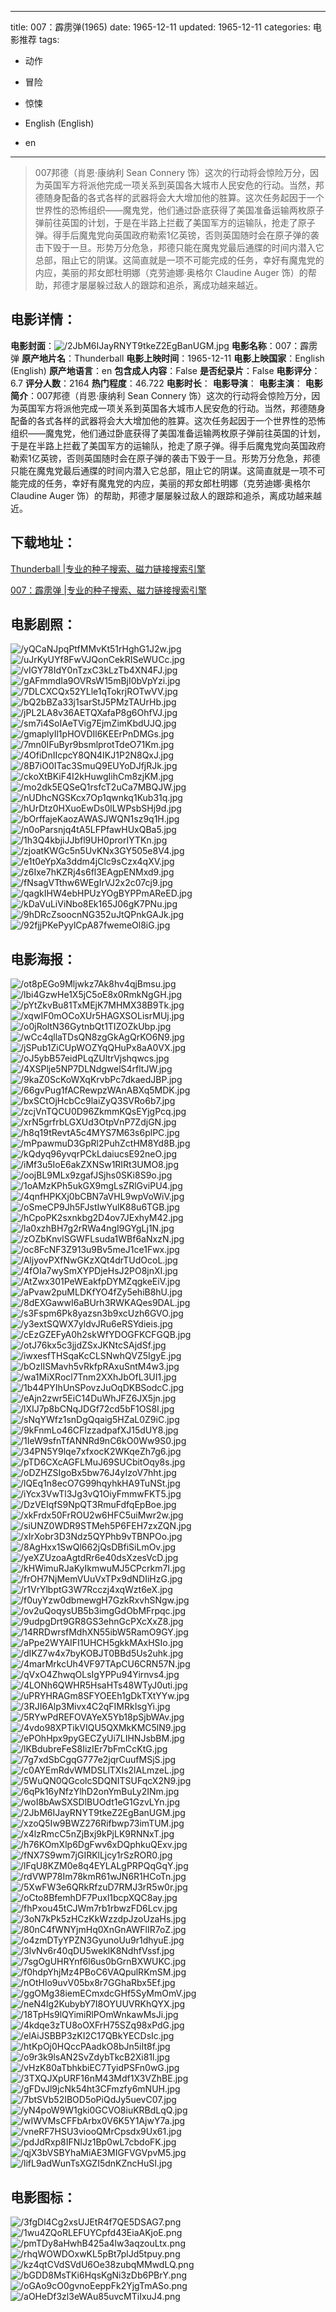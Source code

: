 
---
title: 007：霹雳弹(1965)
date: 1965-12-11
updated: 1965-12-11
categories: 电影推荐
tags:
- 动作
- 冒险
- 惊悚

- English (English)
- en
---


> 007邦德（肖恩·康纳利 Sean Connery 饰）这次的行动将会惊险万分，因为英国军方将派他完成一项关系到英国各大城市人民安危的行动。当然，邦德随身配备的各式各样的武器将会大大增加他的胜算。这次任务起因于一个世界性的恐怖组织——魔鬼党，他们通过卧底获得了美国准备运输两枚原子弹前往英国的计划，于是在半路上拦截了美国军方的运输队，抢走了原子弹。得手后魔鬼党向英国政府勒索1亿英镑，否则英国随时会在原子弹的袭击下毁于一旦。形势万分危急，邦德只能在魔鬼党最后通牒的时间内潜入它总部，阻止它的阴谋。这简直就是一项不可能完成的任务，幸好有魔鬼党的内应，美丽的邦女郎杜明娜（克劳迪娜·奥格尔 Claudine Auger 饰）的帮助，邦德才屡屡躲过敌人的跟踪和追杀，离成功越来越近。

## **电影详情**：

**电影封面**：<img src="https://image.tmdb.org/t/p/w200/2JbM6IJayRNYT9tkeZ2EgBanUGM.jpg" alt="/2JbM6IJayRNYT9tkeZ2EgBanUGM.jpg" title="/2JbM6IJayRNYT9tkeZ2EgBanUGM.jpg">
**电影名称**：007：霹雳弹
**原产地片名**：Thunderball
**电影上映时间**：1965-12-11
**电影上映国家**：English (English)
**原产地语言**：en
**包含成人内容**：False
**是否纪录片**：False
**电影评分**：6.7
**评分人数**：2164
**热门程度**：46.722
**电影时长**：
**电影导演**：
**电影主演**：
**电影简介**：007邦德（肖恩·康纳利 Sean Connery 饰）这次的行动将会惊险万分，因为英国军方将派他完成一项关系到英国各大城市人民安危的行动。当然，邦德随身配备的各式各样的武器将会大大增加他的胜算。这次任务起因于一个世界性的恐怖组织——魔鬼党，他们通过卧底获得了美国准备运输两枚原子弹前往英国的计划，于是在半路上拦截了美国军方的运输队，抢走了原子弹。得手后魔鬼党向英国政府勒索1亿英镑，否则英国随时会在原子弹的袭击下毁于一旦。形势万分危急，邦德只能在魔鬼党最后通牒的时间内潜入它总部，阻止它的阴谋。这简直就是一项不可能完成的任务，幸好有魔鬼党的内应，美丽的邦女郎杜明娜（克劳迪娜·奥格尔 Claudine Auger 饰）的帮助，邦德才屡屡躲过敌人的跟踪和追杀，离成功越来越近。

## **下载地址**：
[Thunderball |专业的种子搜索、磁力链接搜索引擎](https://movie.amd794.com:2083/?search=Thunderball&ordering=&mode=match_phrase&page_size=10&page=1)

[007：霹雳弹 |专业的种子搜索、磁力链接搜索引擎](https://movie.amd794.com:2083/?search=007%EF%BC%9A%E9%9C%B9%E9%9B%B3%E5%BC%B9&ordering=&mode=match_phrase&page_size=10&page=1)
 

## **电影剧照**：
<img src="https://image.tmdb.org/t/p/original/yQCaNJpqPtfMMvKt51rHghG1J2w.jpg" alt="/yQCaNJpqPtfMMvKt51rHghG1J2w.jpg" title="/yQCaNJpqPtfMMvKt51rHghG1J2w.jpg"><img src="https://image.tmdb.org/t/p/original/uJrKyUYf8FwVJQonCekRISeWUCc.jpg" alt="/uJrKyUYf8FwVJQonCekRISeWUCc.jpg" title="/uJrKyUYf8FwVJQonCekRISeWUCc.jpg"><img src="https://image.tmdb.org/t/p/original/vIGY78IdY0nTzxC3kLzTb4XN4FJ.jpg" alt="/vIGY78IdY0nTzxC3kLzTb4XN4FJ.jpg" title="/vIGY78IdY0nTzxC3kLzTb4XN4FJ.jpg"><img src="https://image.tmdb.org/t/p/original/gAFmmdIa9OVRsW15mBjI0bVpYzi.jpg" alt="/gAFmmdIa9OVRsW15mBjI0bVpYzi.jpg" title="/gAFmmdIa9OVRsW15mBjI0bVpYzi.jpg"><img src="https://image.tmdb.org/t/p/original/7DLCXCQx52YLle1qTokrjROTwVV.jpg" alt="/7DLCXCQx52YLle1qTokrjROTwVV.jpg" title="/7DLCXCQx52YLle1qTokrjROTwVV.jpg"><img src="https://image.tmdb.org/t/p/original/bQ2bBZa33j1sarStJ5PMzTAUrHb.jpg" alt="/bQ2bBZa33j1sarStJ5PMzTAUrHb.jpg" title="/bQ2bBZa33j1sarStJ5PMzTAUrHb.jpg"><img src="https://image.tmdb.org/t/p/original/jPL2LA8v36AETQXafaP8g6OhfVJ.jpg" alt="/jPL2LA8v36AETQXafaP8g6OhfVJ.jpg" title="/jPL2LA8v36AETQXafaP8g6OhfVJ.jpg"><img src="https://image.tmdb.org/t/p/original/sm7i4SoIAeTVig7EjmZimKbdUJQ.jpg" alt="/sm7i4SoIAeTVig7EjmZimKbdUJQ.jpg" title="/sm7i4SoIAeTVig7EjmZimKbdUJQ.jpg"><img src="https://image.tmdb.org/t/p/original/gmaplyIl1pHOVDIl6KEErPnDMGs.jpg" alt="/gmaplyIl1pHOVDIl6KEErPnDMGs.jpg" title="/gmaplyIl1pHOVDIl6KEErPnDMGs.jpg"><img src="https://image.tmdb.org/t/p/original/7mn0IFuByr9bsmlprotTdeO71Km.jpg" alt="/7mn0IFuByr9bsmlprotTdeO71Km.jpg" title="/7mn0IFuByr9bsmlprotTdeO71Km.jpg"><img src="https://image.tmdb.org/t/p/original/4OfiDnIIcpcY8QN4IKJ1P2N8QxJ.jpg" alt="/4OfiDnIIcpcY8QN4IKJ1P2N8QxJ.jpg" title="/4OfiDnIIcpcY8QN4IKJ1P2N8QxJ.jpg"><img src="https://image.tmdb.org/t/p/original/8B7iO0ITac3SmuQ9EUYoDJfjRJk.jpg" alt="/8B7iO0ITac3SmuQ9EUYoDJfjRJk.jpg" title="/8B7iO0ITac3SmuQ9EUYoDJfjRJk.jpg"><img src="https://image.tmdb.org/t/p/original/ckoXtBKiF4I2kHuwgIihCm8zjKM.jpg" alt="/ckoXtBKiF4I2kHuwgIihCm8zjKM.jpg" title="/ckoXtBKiF4I2kHuwgIihCm8zjKM.jpg"><img src="https://image.tmdb.org/t/p/original/mo2dk5EQSeQ1rsfcT2uCa7MBQJW.jpg" alt="/mo2dk5EQSeQ1rsfcT2uCa7MBQJW.jpg" title="/mo2dk5EQSeQ1rsfcT2uCa7MBQJW.jpg"><img src="https://image.tmdb.org/t/p/original/nUDhcNGSKcx7Op1qwnkq1Kub31q.jpg" alt="/nUDhcNGSKcx7Op1qwnkq1Kub31q.jpg" title="/nUDhcNGSKcx7Op1qwnkq1Kub31q.jpg"><img src="https://image.tmdb.org/t/p/original/hUrDtz0HXuoEwDs0lLWPsbSHj9d.jpg" alt="/hUrDtz0HXuoEwDs0lLWPsbSHj9d.jpg" title="/hUrDtz0HXuoEwDs0lLWPsbSHj9d.jpg"><img src="https://image.tmdb.org/t/p/original/bOrffajeKaozAWASJWQN1sz9q1H.jpg" alt="/bOrffajeKaozAWASJWQN1sz9q1H.jpg" title="/bOrffajeKaozAWASJWQN1sz9q1H.jpg"><img src="https://image.tmdb.org/t/p/original/n0oParsnjq4tA5LFPfawHUxQBa5.jpg" alt="/n0oParsnjq4tA5LFPfawHUxQBa5.jpg" title="/n0oParsnjq4tA5LFPfawHUxQBa5.jpg"><img src="https://image.tmdb.org/t/p/original/1h3Q4kbjiJJbfl9UH0prorIYTKn.jpg" alt="/1h3Q4kbjiJJbfl9UH0prorIYTKn.jpg" title="/1h3Q4kbjiJJbfl9UH0prorIYTKn.jpg"><img src="https://image.tmdb.org/t/p/original/zjoatKWGc5n5UvKNx3GY505e8V4.jpg" alt="/zjoatKWGc5n5UvKNx3GY505e8V4.jpg" title="/zjoatKWGc5n5UvKNx3GY505e8V4.jpg"><img src="https://image.tmdb.org/t/p/original/e1t0eYpXa3ddm4jClc9sCzx4qXV.jpg" alt="/e1t0eYpXa3ddm4jClc9sCzx4qXV.jpg" title="/e1t0eYpXa3ddm4jClc9sCzx4qXV.jpg"><img src="https://image.tmdb.org/t/p/original/z6Ixe7hKZRj4s6fl3EAgpENMxd9.jpg" alt="/z6Ixe7hKZRj4s6fl3EAgpENMxd9.jpg" title="/z6Ixe7hKZRj4s6fl3EAgpENMxd9.jpg"><img src="https://image.tmdb.org/t/p/original/fNsagVTthw6WEgIrVJ2x2c07cj9.jpg" alt="/fNsagVTthw6WEgIrVJ2x2c07cj9.jpg" title="/fNsagVTthw6WEgIrVJ2x2c07cj9.jpg"><img src="https://image.tmdb.org/t/p/original/qagkIHW4ebHPUzYOgBYPPmAReED.jpg" alt="/qagkIHW4ebHPUzYOgBYPPmAReED.jpg" title="/qagkIHW4ebHPUzYOgBYPPmAReED.jpg"><img src="https://image.tmdb.org/t/p/original/kDaVuLiViNbo8Ek165J06gK7PNu.jpg" alt="/kDaVuLiViNbo8Ek165J06gK7PNu.jpg" title="/kDaVuLiViNbo8Ek165J06gK7PNu.jpg"><img src="https://image.tmdb.org/t/p/original/9hDRcZsoocnNG352uJtQPnkGAJk.jpg" alt="/9hDRcZsoocnNG352uJtQPnkGAJk.jpg" title="/9hDRcZsoocnNG352uJtQPnkGAJk.jpg"><img src="https://image.tmdb.org/t/p/original/92fjjPKePyylCpA87fwemeOl8iG.jpg" alt="/92fjjPKePyylCpA87fwemeOl8iG.jpg" title="/92fjjPKePyylCpA87fwemeOl8iG.jpg">

## **电影海报**：
<img src="https://image.tmdb.org/t/p/original/ot8pEGo9Mljwkz7Ak8hv4qjBmsu.jpg" alt="/ot8pEGo9Mljwkz7Ak8hv4qjBmsu.jpg" title="/ot8pEGo9Mljwkz7Ak8hv4qjBmsu.jpg"><img src="https://image.tmdb.org/t/p/original/lbi4GzwHe1X5jC5oE8x0RmkNgGH.jpg" alt="/lbi4GzwHe1X5jC5oE8x0RmkNgGH.jpg" title="/lbi4GzwHe1X5jC5oE8x0RmkNgGH.jpg"><img src="https://image.tmdb.org/t/p/original/pYtZkvBu81TxMEjK7MHMX38B9Tk.jpg" alt="/pYtZkvBu81TxMEjK7MHMX38B9Tk.jpg" title="/pYtZkvBu81TxMEjK7MHMX38B9Tk.jpg"><img src="https://image.tmdb.org/t/p/original/xqwIF0mOCoXUr5HAGXSOLisrMUj.jpg" alt="/xqwIF0mOCoXUr5HAGXSOLisrMUj.jpg" title="/xqwIF0mOCoXUr5HAGXSOLisrMUj.jpg"><img src="https://image.tmdb.org/t/p/original/o0jRoltN36GytnbQt1TIZOZkUbp.jpg" alt="/o0jRoltN36GytnbQt1TIZOZkUbp.jpg" title="/o0jRoltN36GytnbQt1TIZOZkUbp.jpg"><img src="https://image.tmdb.org/t/p/original/wCc4qllaTDsQN8zgGkAgQrKO6N9.jpg" alt="/wCc4qllaTDsQN8zgGkAgQrKO6N9.jpg" title="/wCc4qllaTDsQN8zgGkAgQrKO6N9.jpg"><img src="https://image.tmdb.org/t/p/original/jSPub1ZiCUpWOZYqQHuPx8aA0VX.jpg" alt="/jSPub1ZiCUpWOZYqQHuPx8aA0VX.jpg" title="/jSPub1ZiCUpWOZYqQHuPx8aA0VX.jpg"><img src="https://image.tmdb.org/t/p/original/oJ5ybB57eidPLqZUltrVjshqwcs.jpg" alt="/oJ5ybB57eidPLqZUltrVjshqwcs.jpg" title="/oJ5ybB57eidPLqZUltrVjshqwcs.jpg"><img src="https://image.tmdb.org/t/p/original/4XSPlje5NP7DLNdgwelS4rfltJW.jpg" alt="/4XSPlje5NP7DLNdgwelS4rfltJW.jpg" title="/4XSPlje5NP7DLNdgwelS4rfltJW.jpg"><img src="https://image.tmdb.org/t/p/original/9kaZ0ScKoWXqKrvbPc7dkaedJBP.jpg" alt="/9kaZ0ScKoWXqKrvbPc7dkaedJBP.jpg" title="/9kaZ0ScKoWXqKrvbPc7dkaedJBP.jpg"><img src="https://image.tmdb.org/t/p/original/66gvPug1fACRewpzWAnABXq5MDK.jpg" alt="/66gvPug1fACRewpzWAnABXq5MDK.jpg" title="/66gvPug1fACRewpzWAnABXq5MDK.jpg"><img src="https://image.tmdb.org/t/p/original/bxSCtOjHcbCc9laiZyQ3SVRo6b7.jpg" alt="/bxSCtOjHcbCc9laiZyQ3SVRo6b7.jpg" title="/bxSCtOjHcbCc9laiZyQ3SVRo6b7.jpg"><img src="https://image.tmdb.org/t/p/original/zcjVnTQCU0D96ZkmmKQsEYjgPcq.jpg" alt="/zcjVnTQCU0D96ZkmmKQsEYjgPcq.jpg" title="/zcjVnTQCU0D96ZkmmKQsEYjgPcq.jpg"><img src="https://image.tmdb.org/t/p/original/xrN5grfrbLGXUd3OtpVnP7ZdjGN.jpg" alt="/xrN5grfrbLGXUd3OtpVnP7ZdjGN.jpg" title="/xrN5grfrbLGXUd3OtpVnP7ZdjGN.jpg"><img src="https://image.tmdb.org/t/p/original/h8q19tRevtA5c4MYS7M63s6plPC.jpg" alt="/h8q19tRevtA5c4MYS7M63s6plPC.jpg" title="/h8q19tRevtA5c4MYS7M63s6plPC.jpg"><img src="https://image.tmdb.org/t/p/original/mPpawmuD3GpRl2PuhZctHM8Yd8B.jpg" alt="/mPpawmuD3GpRl2PuhZctHM8Yd8B.jpg" title="/mPpawmuD3GpRl2PuhZctHM8Yd8B.jpg"><img src="https://image.tmdb.org/t/p/original/kQdyq96yvqrPCkLdaiucsE92neO.jpg" alt="/kQdyq96yvqrPCkLdaiucsE92neO.jpg" title="/kQdyq96yvqrPCkLdaiucsE92neO.jpg"><img src="https://image.tmdb.org/t/p/original/iMf3u5IoE6akZXNSw1RIRt3UMO8.jpg" alt="/iMf3u5IoE6akZXNSw1RIRt3UMO8.jpg" title="/iMf3u5IoE6akZXNSw1RIRt3UMO8.jpg"><img src="https://image.tmdb.org/t/p/original/oojBL9MLx9zgafJSjhs0SKi8S9o.jpg" alt="/oojBL9MLx9zgafJSjhs0SKi8S9o.jpg" title="/oojBL9MLx9zgafJSjhs0SKi8S9o.jpg"><img src="https://image.tmdb.org/t/p/original/1oAMzKPh5ukGX9mgLsZRlGviPU4.jpg" alt="/1oAMzKPh5ukGX9mgLsZRlGviPU4.jpg" title="/1oAMzKPh5ukGX9mgLsZRlGviPU4.jpg"><img src="https://image.tmdb.org/t/p/original/4qnfHPKXj0bCBN7aVHL9wpVoWiV.jpg" alt="/4qnfHPKXj0bCBN7aVHL9wpVoWiV.jpg" title="/4qnfHPKXj0bCBN7aVHL9wpVoWiV.jpg"><img src="https://image.tmdb.org/t/p/original/oSmeCP9Jh5FJstIwYulK88u6TGB.jpg" alt="/oSmeCP9Jh5FJstIwYulK88u6TGB.jpg" title="/oSmeCP9Jh5FJstIwYulK88u6TGB.jpg"><img src="https://image.tmdb.org/t/p/original/hCpoPK2sxnkbg2D4ov7JExhyM42.jpg" alt="/hCpoPK2sxnkbg2D4ov7JExhyM42.jpg" title="/hCpoPK2sxnkbg2D4ov7JExhyM42.jpg"><img src="https://image.tmdb.org/t/p/original/la0xzhBH7g2rRWa4ngI9GYgLj1N.jpg" alt="/la0xzhBH7g2rRWa4ngI9GYgLj1N.jpg" title="/la0xzhBH7g2rRWa4ngI9GYgLj1N.jpg"><img src="https://image.tmdb.org/t/p/original/zOZbKnvlSGWFLsuda1WBf6aNxzN.jpg" alt="/zOZbKnvlSGWFLsuda1WBf6aNxzN.jpg" title="/zOZbKnvlSGWFLsuda1WBf6aNxzN.jpg"><img src="https://image.tmdb.org/t/p/original/oc8FcNF3Z913u9Bv5meJ1ce1Fwx.jpg" alt="/oc8FcNF3Z913u9Bv5meJ1ce1Fwx.jpg" title="/oc8FcNF3Z913u9Bv5meJ1ce1Fwx.jpg"><img src="https://image.tmdb.org/t/p/original/AljyovPXfNwGKzXQt4drTUdOcoL.jpg" alt="/AljyovPXfNwGKzXQt4drTUdOcoL.jpg" title="/AljyovPXfNwGKzXQt4drTUdOcoL.jpg"><img src="https://image.tmdb.org/t/p/original/4fOIa7wySmXYPDjeHsJ2PO8jnXI.jpg" alt="/4fOIa7wySmXYPDjeHsJ2PO8jnXI.jpg" title="/4fOIa7wySmXYPDjeHsJ2PO8jnXI.jpg"><img src="https://image.tmdb.org/t/p/original/AtZwx301PeWEakfpDYMZqgkeEiV.jpg" alt="/AtZwx301PeWEakfpDYMZqgkeEiV.jpg" title="/AtZwx301PeWEakfpDYMZqgkeEiV.jpg"><img src="https://image.tmdb.org/t/p/original/aPvaw2puMLDKfYO4fZy5ehiB8hU.jpg" alt="/aPvaw2puMLDKfYO4fZy5ehiB8hU.jpg" title="/aPvaw2puMLDKfYO4fZy5ehiB8hU.jpg"><img src="https://image.tmdb.org/t/p/original/8dEXGawwI6aBUrh3RWKAQes9DAL.jpg" alt="/8dEXGawwI6aBUrh3RWKAQes9DAL.jpg" title="/8dEXGawwI6aBUrh3RWKAQes9DAL.jpg"><img src="https://image.tmdb.org/t/p/original/s3Fspm6Pk8yazsn3b9xcUzh6GVO.jpg" alt="/s3Fspm6Pk8yazsn3b9xcUzh6GVO.jpg" title="/s3Fspm6Pk8yazsn3b9xcUzh6GVO.jpg"><img src="https://image.tmdb.org/t/p/original/y3extSQWX7yldvJRu6eRSYdieis.jpg" alt="/y3extSQWX7yldvJRu6eRSYdieis.jpg" title="/y3extSQWX7yldvJRu6eRSYdieis.jpg"><img src="https://image.tmdb.org/t/p/original/cEzGZEFyA0h2skWfYDOGFKCFGQB.jpg" alt="/cEzGZEFyA0h2skWfYDOGFKCFGQB.jpg" title="/cEzGZEFyA0h2skWfYDOGFKCFGQB.jpg"><img src="https://image.tmdb.org/t/p/original/otJ76kx5c3jjdZSxJKNtcSAjdSf.jpg" alt="/otJ76kx5c3jjdZSxJKNtcSAjdSf.jpg" title="/otJ76kx5c3jjdZSxJKNtcSAjdSf.jpg"><img src="https://image.tmdb.org/t/p/original/iwxesfTHSqaKcCLSNwhQVZ5IgyE.jpg" alt="/iwxesfTHSqaKcCLSNwhQVZ5IgyE.jpg" title="/iwxesfTHSqaKcCLSNwhQVZ5IgyE.jpg"><img src="https://image.tmdb.org/t/p/original/bOzlISMavh5vRkfpRAxuSntM4w3.jpg" alt="/bOzlISMavh5vRkfpRAxuSntM4w3.jpg" title="/bOzlISMavh5vRkfpRAxuSntM4w3.jpg"><img src="https://image.tmdb.org/t/p/original/wa1MiXRocl7Tnm2XXhJbOfL3UI1.jpg" alt="/wa1MiXRocl7Tnm2XXhJbOfL3UI1.jpg" title="/wa1MiXRocl7Tnm2XXhJbOfL3UI1.jpg"><img src="https://image.tmdb.org/t/p/original/1b44PYIhUnSPovzJuOqDKBSodcC.jpg" alt="/1b44PYIhUnSPovzJuOqDKBSodcC.jpg" title="/1b44PYIhUnSPovzJuOqDKBSodcC.jpg"><img src="https://image.tmdb.org/t/p/original/eAjn2zwr5EiC14DuWhJFZ6JX5jn.jpg" alt="/eAjn2zwr5EiC14DuWhJFZ6JX5jn.jpg" title="/eAjn2zwr5EiC14DuWhJFZ6JX5jn.jpg"><img src="https://image.tmdb.org/t/p/original/lXIJ7p8bCNqJDGf72cd5bF1OS8I.jpg" alt="/lXIJ7p8bCNqJDGf72cd5bF1OS8I.jpg" title="/lXIJ7p8bCNqJDGf72cd5bF1OS8I.jpg"><img src="https://image.tmdb.org/t/p/original/sNqYWfz1snDgQqaig5HZaL0Z9iC.jpg" alt="/sNqYWfz1snDgQqaig5HZaL0Z9iC.jpg" title="/sNqYWfz1snDgQqaig5HZaL0Z9iC.jpg"><img src="https://image.tmdb.org/t/p/original/9kFnmLo46CFIzzadpafXJ15dUY8.jpg" alt="/9kFnmLo46CFIzzadpafXJ15dUY8.jpg" title="/9kFnmLo46CFIzzadpafXJ15dUY8.jpg"><img src="https://image.tmdb.org/t/p/original/1IeW9sfnTfANNRd9nC6kO0Ww9S0.jpg" alt="/1IeW9sfnTfANNRd9nC6kO0Ww9S0.jpg" title="/1IeW9sfnTfANNRd9nC6kO0Ww9S0.jpg"><img src="https://image.tmdb.org/t/p/original/34PN5Y9lqe7xfxocK2WKqeZh7g6.jpg" alt="/34PN5Y9lqe7xfxocK2WKqeZh7g6.jpg" title="/34PN5Y9lqe7xfxocK2WKqeZh7g6.jpg"><img src="https://image.tmdb.org/t/p/original/pTD6CXcAGFLMuJ69SUCbitOqy8s.jpg" alt="/pTD6CXcAGFLMuJ69SUCbitOqy8s.jpg" title="/pTD6CXcAGFLMuJ69SUCbitOqy8s.jpg"><img src="https://image.tmdb.org/t/p/original/oDZHZSIgoBx5bw76J4yIzoV7hht.jpg" alt="/oDZHZSIgoBx5bw76J4yIzoV7hht.jpg" title="/oDZHZSIgoBx5bw76J4yIzoV7hht.jpg"><img src="https://image.tmdb.org/t/p/original/lQEq1n8ecO7G99hqyhkHA9TuNSt.jpg" alt="/lQEq1n8ecO7G99hqyhkHA9TuNSt.jpg" title="/lQEq1n8ecO7G99hqyhkHA9TuNSt.jpg"><img src="https://image.tmdb.org/t/p/original/iYcx3VwTl3Jg3vQ1OiyFmmwFKT5.jpg" alt="/iYcx3VwTl3Jg3vQ1OiyFmmwFKT5.jpg" title="/iYcx3VwTl3Jg3vQ1OiyFmmwFKT5.jpg"><img src="https://image.tmdb.org/t/p/original/DzVEIqfS9NpQT3RmuFdfqEpBoe.jpg" alt="/DzVEIqfS9NpQT3RmuFdfqEpBoe.jpg" title="/DzVEIqfS9NpQT3RmuFdfqEpBoe.jpg"><img src="https://image.tmdb.org/t/p/original/xkFrdx50FrROU2w6HFC5uiMwr2w.jpg" alt="/xkFrdx50FrROU2w6HFC5uiMwr2w.jpg" title="/xkFrdx50FrROU2w6HFC5uiMwr2w.jpg"><img src="https://image.tmdb.org/t/p/original/siUNZ0WDR9STMeh5P6FEH7zxZQN.jpg" alt="/siUNZ0WDR9STMeh5P6FEH7zxZQN.jpg" title="/siUNZ0WDR9STMeh5P6FEH7zxZQN.jpg"><img src="https://image.tmdb.org/t/p/original/xIrXobr3D3Ndz5QYPhb9vTBNPOo.jpg" alt="/xIrXobr3D3Ndz5QYPhb9vTBNPOo.jpg" title="/xIrXobr3D3Ndz5QYPhb9vTBNPOo.jpg"><img src="https://image.tmdb.org/t/p/original/8AgHxx1SwQl662jQsDBfiSiLmOv.jpg" alt="/8AgHxx1SwQl662jQsDBfiSiLmOv.jpg" title="/8AgHxx1SwQl662jQsDBfiSiLmOv.jpg"><img src="https://image.tmdb.org/t/p/original/yeXZUzoaAgtdRr6e40dsXzesVcD.jpg" alt="/yeXZUzoaAgtdRr6e40dsXzesVcD.jpg" title="/yeXZUzoaAgtdRr6e40dsXzesVcD.jpg"><img src="https://image.tmdb.org/t/p/original/kHWimuRJaKyIkmwuMJ5CPcrkm7I.jpg" alt="/kHWimuRJaKyIkmwuMJ5CPcrkm7I.jpg" title="/kHWimuRJaKyIkmwuMJ5CPcrkm7I.jpg"><img src="https://image.tmdb.org/t/p/original/frOH7NjMemVUuVxTPx9dNDIiHzG.jpg" alt="/frOH7NjMemVUuVxTPx9dNDIiHzG.jpg" title="/frOH7NjMemVUuVxTPx9dNDIiHzG.jpg"><img src="https://image.tmdb.org/t/p/original/r1VrYlbptG3W7Rcczj4xqWzt6eX.jpg" alt="/r1VrYlbptG3W7Rcczj4xqWzt6eX.jpg" title="/r1VrYlbptG3W7Rcczj4xqWzt6eX.jpg"><img src="https://image.tmdb.org/t/p/original/f0uyYzw0dbmewgH7GzkRxvhSNgw.jpg" alt="/f0uyYzw0dbmewgH7GzkRxvhSNgw.jpg" title="/f0uyYzw0dbmewgH7GzkRxvhSNgw.jpg"><img src="https://image.tmdb.org/t/p/original/ov2uQoqysUB5b3imgGdObMFrpqc.jpg" alt="/ov2uQoqysUB5b3imgGdObMFrpqc.jpg" title="/ov2uQoqysUB5b3imgGdObMFrpqc.jpg"><img src="https://image.tmdb.org/t/p/original/9udpgDrt9GR8GS3ehnGcPXcXxZ8.jpg" alt="/9udpgDrt9GR8GS3ehnGcPXcXxZ8.jpg" title="/9udpgDrt9GR8GS3ehnGcPXcXxZ8.jpg"><img src="https://image.tmdb.org/t/p/original/14RRDwrsfMdhXN55ibW5RamO9GY.jpg" alt="/14RRDwrsfMdhXN55ibW5RamO9GY.jpg" title="/14RRDwrsfMdhXN55ibW5RamO9GY.jpg"><img src="https://image.tmdb.org/t/p/original/aPpe2WYAIFI1UHCH5gkkMAxHSIo.jpg" alt="/aPpe2WYAIFI1UHCH5gkkMAxHSIo.jpg" title="/aPpe2WYAIFI1UHCH5gkkMAxHSIo.jpg"><img src="https://image.tmdb.org/t/p/original/dIKZ7w4x7byKOBJT0BBd5Us2uhk.jpg" alt="/dIKZ7w4x7byKOBJT0BBd5Us2uhk.jpg" title="/dIKZ7w4x7byKOBJT0BBd5Us2uhk.jpg"><img src="https://image.tmdb.org/t/p/original/4marMrkcUh4VF97TApCU6CRN57N.jpg" alt="/4marMrkcUh4VF97TApCU6CRN57N.jpg" title="/4marMrkcUh4VF97TApCU6CRN57N.jpg"><img src="https://image.tmdb.org/t/p/original/qVxO4ZhwqOLsIgYPPu94Yirnvs4.jpg" alt="/qVxO4ZhwqOLsIgYPPu94Yirnvs4.jpg" title="/qVxO4ZhwqOLsIgYPPu94Yirnvs4.jpg"><img src="https://image.tmdb.org/t/p/original/4LONh6QWHR5HsaHTs48WTyJ0uti.jpg" alt="/4LONh6QWHR5HsaHTs48WTyJ0uti.jpg" title="/4LONh6QWHR5HsaHTs48WTyJ0uti.jpg"><img src="https://image.tmdb.org/t/p/original/uPRYHRAGm8SFYOEEh1gDkTXtYYw.jpg" alt="/uPRYHRAGm8SFYOEEh1gDkTXtYYw.jpg" title="/uPRYHRAGm8SFYOEEh1gDkTXtYYw.jpg"><img src="https://image.tmdb.org/t/p/original/3RJI6Alp3Mivx4C2qFIMRkIsgYi.jpg" alt="/3RJI6Alp3Mivx4C2qFIMRkIsgYi.jpg" title="/3RJI6Alp3Mivx4C2qFIMRkIsgYi.jpg"><img src="https://image.tmdb.org/t/p/original/5RYwPdREFOVAYeX5Yb18pSjbWAv.jpg" alt="/5RYwPdREFOVAYeX5Yb18pSjbWAv.jpg" title="/5RYwPdREFOVAYeX5Yb18pSjbWAv.jpg"><img src="https://image.tmdb.org/t/p/original/4vdo98XPTikVIQU5QXMkKMC5lN9.jpg" alt="/4vdo98XPTikVIQU5QXMkKMC5lN9.jpg" title="/4vdo98XPTikVIQU5QXMkKMC5lN9.jpg"><img src="https://image.tmdb.org/t/p/original/ePOhHpx9pyGECZyUi7LIHNJsbBM.jpg" alt="/ePOhHpx9pyGECZyUi7LIHNJsbBM.jpg" title="/ePOhHpx9pyGECZyUi7LIHNJsbBM.jpg"><img src="https://image.tmdb.org/t/p/original/lKBdubreFeS8IizIEr7bFmCcKtG.jpg" alt="/lKBdubreFeS8IizIEr7bFmCcKtG.jpg" title="/lKBdubreFeS8IizIEr7bFmCcKtG.jpg"><img src="https://image.tmdb.org/t/p/original/7g7xdSbCgqG777e2jqrCuufMSjS.jpg" alt="/7g7xdSbCgqG777e2jqrCuufMSjS.jpg" title="/7g7xdSbCgqG777e2jqrCuufMSjS.jpg"><img src="https://image.tmdb.org/t/p/original/c0AYEmRdvWMDSLlTXIs2lALmzeL.jpg" alt="/c0AYEmRdvWMDSLlTXIs2lALmzeL.jpg" title="/c0AYEmRdvWMDSLlTXIs2lALmzeL.jpg"><img src="https://image.tmdb.org/t/p/original/5WuQN0QGcolcSDQNITSUFqcX2N9.jpg" alt="/5WuQN0QGcolcSDQNITSUFqcX2N9.jpg" title="/5WuQN0QGcolcSDQNITSUFqcX2N9.jpg"><img src="https://image.tmdb.org/t/p/original/6qPk16yNfzYlhD2onYmBuLy2INm.jpg" alt="/6qPk16yNfzYlhD2onYmBuLy2INm.jpg" title="/6qPk16yNfzYlhD2onYmBuLy2INm.jpg"><img src="https://image.tmdb.org/t/p/original/woI8bAwSXSDlBUOdt1eG1GzvLYn.jpg" alt="/woI8bAwSXSDlBUOdt1eG1GzvLYn.jpg" title="/woI8bAwSXSDlBUOdt1eG1GzvLYn.jpg"><img src="https://image.tmdb.org/t/p/original/2JbM6IJayRNYT9tkeZ2EgBanUGM.jpg" alt="/2JbM6IJayRNYT9tkeZ2EgBanUGM.jpg" title="/2JbM6IJayRNYT9tkeZ2EgBanUGM.jpg"><img src="https://image.tmdb.org/t/p/original/xzoQ5Iw9BWZ276Rifbwp73imTUM.jpg" alt="/xzoQ5Iw9BWZ276Rifbwp73imTUM.jpg" title="/xzoQ5Iw9BWZ276Rifbwp73imTUM.jpg"><img src="https://image.tmdb.org/t/p/original/x4lzRmcC5nZjBxj9kPjLK9RNNxT.jpg" alt="/x4lzRmcC5nZjBxj9kPjLK9RNNxT.jpg" title="/x4lzRmcC5nZjBxj9kPjLK9RNNxT.jpg"><img src="https://image.tmdb.org/t/p/original/h76KOmXlp6DgFwv6xDQphkuQExv.jpg" alt="/h76KOmXlp6DgFwv6xDQphkuQExv.jpg" title="/h76KOmXlp6DgFwv6xDQphkuQExv.jpg"><img src="https://image.tmdb.org/t/p/original/fNX7S9wm7jGIRKlLjcy1rSzROR0.jpg" alt="/fNX7S9wm7jGIRKlLjcy1rSzROR0.jpg" title="/fNX7S9wm7jGIRKlLjcy1rSzROR0.jpg"><img src="https://image.tmdb.org/t/p/original/lFqU8KZM0e8q4EYLALgPRPQqGqY.jpg" alt="/lFqU8KZM0e8q4EYLALgPRPQqGqY.jpg" title="/lFqU8KZM0e8q4EYLALgPRPQqGqY.jpg"><img src="https://image.tmdb.org/t/p/original/rdVWP78Im78kmR61wJN6R1HCoTn.jpg" alt="/rdVWP78Im78kmR61wJN6R1HCoTn.jpg" title="/rdVWP78Im78kmR61wJN6R1HCoTn.jpg"><img src="https://image.tmdb.org/t/p/original/5XwFW3e6QRkRfzuD7RMJ3rR5w0r.jpg" alt="/5XwFW3e6QRkRfzuD7RMJ3rR5w0r.jpg" title="/5XwFW3e6QRkRfzuD7RMJ3rR5w0r.jpg"><img src="https://image.tmdb.org/t/p/original/oCto8BfemhDF7Puxl1bcpXQC8ay.jpg" alt="/oCto8BfemhDF7Puxl1bcpXQC8ay.jpg" title="/oCto8BfemhDF7Puxl1bcpXQC8ay.jpg"><img src="https://image.tmdb.org/t/p/original/fhPxou45tCJWm7rb1rbwzFD6Lcv.jpg" alt="/fhPxou45tCJWm7rb1rbwzFD6Lcv.jpg" title="/fhPxou45tCJWm7rb1rbwzFD6Lcv.jpg"><img src="https://image.tmdb.org/t/p/original/3oN7kPk5zHCzKkWzzdpJzoUzaHs.jpg" alt="/3oN7kPk5zHCzKkWzzdpJzoUzaHs.jpg" title="/3oN7kPk5zHCzKkWzzdpJzoUzaHs.jpg"><img src="https://image.tmdb.org/t/p/original/80nC4fWNYjmHq0XnGnAWFlIR7oZ.jpg" alt="/80nC4fWNYjmHq0XnGnAWFlIR7oZ.jpg" title="/80nC4fWNYjmHq0XnGnAWFlIR7oZ.jpg"><img src="https://image.tmdb.org/t/p/original/o4zmDTyYPZN3GyunoUu9r1dhyuE.jpg" alt="/o4zmDTyYPZN3GyunoUu9r1dhyuE.jpg" title="/o4zmDTyYPZN3GyunoUu9r1dhyuE.jpg"><img src="https://image.tmdb.org/t/p/original/3lvNv6r40qDU5weklK8NdhfVssf.jpg" alt="/3lvNv6r40qDU5weklK8NdhfVssf.jpg" title="/3lvNv6r40qDU5weklK8NdhfVssf.jpg"><img src="https://image.tmdb.org/t/p/original/7sgOgUHRYnf6l6us0bGrnBXWUKC.jpg" alt="/7sgOgUHRYnf6l6us0bGrnBXWUKC.jpg" title="/7sgOgUHRYnf6l6us0bGrnBXWUKC.jpg"><img src="https://image.tmdb.org/t/p/original/f0hdpYhjMz4PBoC6VAQpulRKmSM.jpg" alt="/f0hdpYhjMz4PBoC6VAQpulRKmSM.jpg" title="/f0hdpYhjMz4PBoC6VAQpulRKmSM.jpg"><img src="https://image.tmdb.org/t/p/original/nOtHlo9uvV05bx8r7GGhaRbx5Ef.jpg" alt="/nOtHlo9uvV05bx8r7GGhaRbx5Ef.jpg" title="/nOtHlo9uvV05bx8r7GGhaRbx5Ef.jpg"><img src="https://image.tmdb.org/t/p/original/ggOMg38iemECmxdcGHf5SyMmOmV.jpg" alt="/ggOMg38iemECmxdcGHf5SyMmOmV.jpg" title="/ggOMg38iemECmxdcGHf5SyMmOmV.jpg"><img src="https://image.tmdb.org/t/p/original/neN4lg2KubybY7I8OYUUVRKhQYX.jpg" alt="/neN4lg2KubybY7I8OYUUVRKhQYX.jpg" title="/neN4lg2KubybY7I8OYUUVRKhQYX.jpg"><img src="https://image.tmdb.org/t/p/original/18TpHs9lQYimiRlPOmWnkawMsJi.jpg" alt="/18TpHs9lQYimiRlPOmWnkawMsJi.jpg" title="/18TpHs9lQYimiRlPOmWnkawMsJi.jpg"><img src="https://image.tmdb.org/t/p/original/4kdqe3zTU8oOXFrH75SZq98xPdG.jpg" alt="/4kdqe3zTU8oOXFrH75SZq98xPdG.jpg" title="/4kdqe3zTU8oOXFrH75SZq98xPdG.jpg"><img src="https://image.tmdb.org/t/p/original/elAiJSBBP3zKI2C17QBkYECDsIc.jpg" alt="/elAiJSBBP3zKI2C17QBkYECDsIc.jpg" title="/elAiJSBBP3zKI2C17QBkYECDsIc.jpg"><img src="https://image.tmdb.org/t/p/original/htKpOj0HQccPAadkO8bJn5iIt8f.jpg" alt="/htKpOj0HQccPAadkO8bJn5iIt8f.jpg" title="/htKpOj0HQccPAadkO8bJn5iIt8f.jpg"><img src="https://image.tmdb.org/t/p/original/o9r3k9lsAN2SvZdybTkcB2Xi81l.jpg" alt="/o9r3k9lsAN2SvZdybTkcB2Xi81l.jpg" title="/o9r3k9lsAN2SvZdybTkcB2Xi81l.jpg"><img src="https://image.tmdb.org/t/p/original/vHzK80aTbhkbiEC7TyidPSFn0wG.jpg" alt="/vHzK80aTbhkbiEC7TyidPSFn0wG.jpg" title="/vHzK80aTbhkbiEC7TyidPSFn0wG.jpg"><img src="https://image.tmdb.org/t/p/original/3TXQJXpURF16nM43Mdf1X3VZhBE.jpg" alt="/3TXQJXpURF16nM43Mdf1X3VZhBE.jpg" title="/3TXQJXpURF16nM43Mdf1X3VZhBE.jpg"><img src="https://image.tmdb.org/t/p/original/gFDvJl9jcNk54ht3CFmzfy6mNUH.jpg" alt="/gFDvJl9jcNk54ht3CFmzfy6mNUH.jpg" title="/gFDvJl9jcNk54ht3CFmzfy6mNUH.jpg"><img src="https://image.tmdb.org/t/p/original/7btSVb52IBOD5oPiQdJy5uevC07.jpg" alt="/7btSVb52IBOD5oPiQdJy5uevC07.jpg" title="/7btSVb52IBOD5oPiQdJy5uevC07.jpg"><img src="https://image.tmdb.org/t/p/original/yN4poW9W1gki0GCVO8iuKRBdLqQ.jpg" alt="/yN4poW9W1gki0GCVO8iuKRBdLqQ.jpg" title="/yN4poW9W1gki0GCVO8iuKRBdLqQ.jpg"><img src="https://image.tmdb.org/t/p/original/wIWVMsCFFbArbx0V6K5Y1AjwY7a.jpg" alt="/wIWVMsCFFbArbx0V6K5Y1AjwY7a.jpg" title="/wIWVMsCFFbArbx0V6K5Y1AjwY7a.jpg"><img src="https://image.tmdb.org/t/p/original/vneRF7HSU3viooQMrCpsdx9Ux61.jpg" alt="/vneRF7HSU3viooQMrCpsdx9Ux61.jpg" title="/vneRF7HSU3viooQMrCpsdx9Ux61.jpg"><img src="https://image.tmdb.org/t/p/original/pdJdRxp8IFNIJz1Bp0wL7cbdoFK.jpg" alt="/pdJdRxp8IFNIJz1Bp0wL7cbdoFK.jpg" title="/pdJdRxp8IFNIJz1Bp0wL7cbdoFK.jpg"><img src="https://image.tmdb.org/t/p/original/qjX3bVSBYhaMiAE3MIGFVGVpvM5.jpg" alt="/qjX3bVSBYhaMiAE3MIGFVGVpvM5.jpg" title="/qjX3bVSBYhaMiAE3MIGFVGVpvM5.jpg"><img src="https://image.tmdb.org/t/p/original/lifL9adWunTsXGZI5dnKZncHuSI.jpg" alt="/lifL9adWunTsXGZI5dnKZncHuSI.jpg" title="/lifL9adWunTsXGZI5dnKZncHuSI.jpg">

## **电影图标**：
<img src="https://image.tmdb.org/t/p/original/3fgDl4Cg2xsUJEtR4f7QE5DSAG7.png" alt="/3fgDl4Cg2xsUJEtR4f7QE5DSAG7.png" title="/3fgDl4Cg2xsUJEtR4f7QE5DSAG7.png"><img src="https://image.tmdb.org/t/p/original/1wu4ZQoRLEFUYCpfd43EiaAKjoE.png" alt="/1wu4ZQoRLEFUYCpfd43EiaAKjoE.png" title="/1wu4ZQoRLEFUYCpfd43EiaAKjoE.png"><img src="https://image.tmdb.org/t/p/original/pmTDy8aHwhB425a4lw3aqzouLtx.png" alt="/pmTDy8aHwhB425a4lw3aqzouLtx.png" title="/pmTDy8aHwhB425a4lw3aqzouLtx.png"><img src="https://image.tmdb.org/t/p/original/rhqWOWDOxwKL5pBt7plJd5tpuy.png" alt="/rhqWOWDOxwKL5pBt7plJd5tpuy.png" title="/rhqWOWDOxwKL5pBt7plJd5tpuy.png"><img src="https://image.tmdb.org/t/p/original/kz4qtCVdSVdU6Oe38zubqMMwdLQ.png" alt="/kz4qtCVdSVdU6Oe38zubqMMwdLQ.png" title="/kz4qtCVdSVdU6Oe38zubqMMwdLQ.png"><img src="https://image.tmdb.org/t/p/original/bGDD8MsTKi6HqsKgNi3zDb6PBrY.png" alt="/bGDD8MsTKi6HqsKgNi3zDb6PBrY.png" title="/bGDD8MsTKi6HqsKgNi3zDb6PBrY.png"><img src="https://image.tmdb.org/t/p/original/oGAo9cO0gvnoEeppFk2YjgTmASo.png" alt="/oGAo9cO0gvnoEeppFk2YjgTmASo.png" title="/oGAo9cO0gvnoEeppFk2YjgTmASo.png"><img src="https://image.tmdb.org/t/p/original/aOHeDf3zl3eWAu85uvcMTiIxuJ4.png" alt="/aOHeDf3zl3eWAu85uvcMTiIxuJ4.png" title="/aOHeDf3zl3eWAu85uvcMTiIxuJ4.png">

